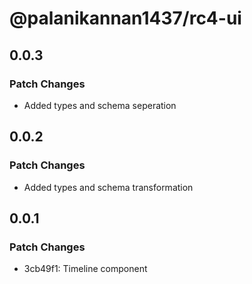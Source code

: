 # @palanikannan1437/rc4-ui

## 0.0.3

### Patch Changes

- Added types and schema seperation

## 0.0.2

### Patch Changes

- Added types and schema transformation

## 0.0.1

### Patch Changes

- 3cb49f1: Timeline component
